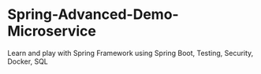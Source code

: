 # Spring-Advanced-Demo-Microservice
Learn and play with Spring Framework using Spring Boot, Testing, Security, Docker, SQL
